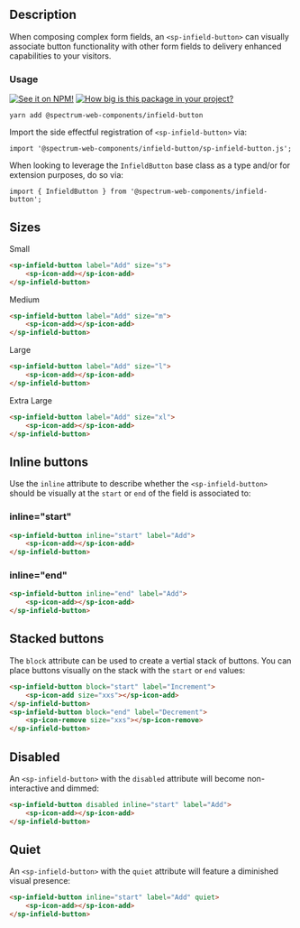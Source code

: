 ## Description

When composing complex form fields, an `<sp-infield-button>` can visually associate button functionality with other form fields to delivery enhanced capabilities to your visitors.

### Usage

[![See it on NPM!](https://img.shields.io/npm/v/@spectrum-web-components/infield-button?style=for-the-badge)](https://www.npmjs.com/package/@spectrum-web-components/infield-button)
[![How big is this package in your project?](https://img.shields.io/bundlephobia/minzip/@spectrum-web-components/infield-button?style=for-the-badge)](https://bundlephobia.com/result?p=@spectrum-web-components/infield-button)

```
yarn add @spectrum-web-components/infield-button
```

Import the side effectful registration of `<sp-infield-button>` via:

```
import '@spectrum-web-components/infield-button/sp-infield-button.js';
```

When looking to leverage the `InfieldButton` base class as a type and/or for extension purposes, do so via:

```
import { InfieldButton } from '@spectrum-web-components/infield-button';
```

## Sizes

<sp-tabs selected="m" auto label="Size Attribute Options">
<sp-tab value="s">Small</sp-tab>
<sp-tab-panel value="s">

```html
<sp-infield-button label="Add" size="s">
    <sp-icon-add></sp-icon-add>
</sp-infield-button>
```

</sp-tab-panel>
<sp-tab value="m">Medium</sp-tab>
<sp-tab-panel value="m">

```html
<sp-infield-button label="Add" size="m">
    <sp-icon-add></sp-icon-add>
</sp-infield-button>
```

</sp-tab-panel>
<sp-tab value="l">Large</sp-tab>
<sp-tab-panel value="l">

```html
<sp-infield-button label="Add" size="l">
    <sp-icon-add></sp-icon-add>
</sp-infield-button>
```

</sp-tab-panel>
<sp-tab value="xl">Extra Large</sp-tab>
<sp-tab-panel value="xl">

```html
<sp-infield-button label="Add" size="xl">
    <sp-icon-add></sp-icon-add>
</sp-infield-button>
```

</sp-tab-panel>
</sp-tabs>

## Inline buttons

Use the `inline` attribute to describe whether the `<sp-infield-button>` should be visually at the `start` or `end` of the field is associated to:

### inline="start"

```html
<sp-infield-button inline="start" label="Add">
    <sp-icon-add></sp-icon-add>
</sp-infield-button>
```

### inline="end"

```html
<sp-infield-button inline="end" label="Add">
    <sp-icon-add></sp-icon-add>
</sp-infield-button>
```

## Stacked buttons

The `block` attribute can be used to create a vertial stack of buttons. You can place buttons visually on the stack with the `start` or `end` values:

```html
<sp-infield-button block="start" label="Increment">
    <sp-icon-add size="xxs"></sp-icon-add>
</sp-infield-button>
<sp-infield-button block="end" label="Decrement">
    <sp-icon-remove size="xxs"></sp-icon-remove>
</sp-infield-button>
```

## Disabled

An `<sp-infield-button>` with the `disabled` attribute will become non-interactive and dimmed:

```html
<sp-infield-button disabled inline="start" label="Add">
    <sp-icon-add></sp-icon-add>
</sp-infield-button>
```

## Quiet

An `<sp-infield-button>` with the `quiet` attribute will feature a diminished visual presence:

```html
<sp-infield-button inline="start" label="Add" quiet>
    <sp-icon-add></sp-icon-add>
</sp-infield-button>
```
